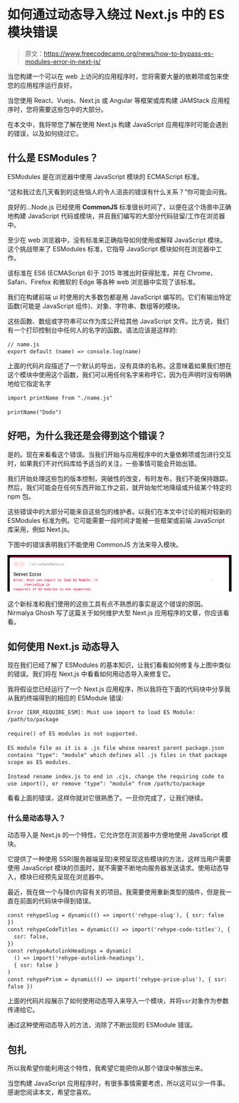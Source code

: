 # 如何通过动态导入绕过 Next.js 中的 ES 模块错误

> 原文：<https://www.freecodecamp.org/news/how-to-bypass-es-modules-error-in-next-js/>

当您构建一个可以在 web 上访问的应用程序时，您将需要大量的依赖项或包来使您的应用程序运行良好。

当您使用 React、Vuejs、Next.js 或 Angular 等框架或库构建 JAMStack 应用程序时，您将需要这些包中的大部分。

在本文中，我将带您了解在使用 Next.js 构建 JavaScript 应用程序时可能会遇到的错误，以及如何绕过它。

## 什么是 ESModules？

ESModules 是在浏览器中使用 JavaScript 模块的 ECMAScript 标准。

“这和我过去几天看到的这些恼人的令人沮丧的错误有什么关系？”你可能会问我。

良好的...Node.js 已经使用 **CommonJS** 标准很长时间了，以便在这个场景中正确地构建 JavaScript 代码或模块，并且我们编写的大部分代码驻留/工作在浏览器中。

至少在 web 浏览器中，没有标准来正确指导如何使用或解释 JavaScript 模块。这个挑战带来了 ESModules 标准，它指导 JavaScript 模块如何在浏览器中工作。

该标准在 ES6 (ECMAScript 6)于 2015 年推出时获得批准，并在 Chrome、Safari、Firefox 和微软的 Edge 等各种 web 浏览器中实现了该标准。

我们在构建前端 ui 时使用的大多数包都是用 JavaScript 编写的。它们有输出特定函数(可能是 JavaScript 组件)、对象、字符串、数组等的模块。

这些函数、数组或字符串可以作为库公开给其他 JavaScript 文件。比方说，我们有一个打印控制台中任何人的名字的函数。语法应该是这样的:

```
// name.js
export default (name) => console.log(name) 
```

上面的代码片段描述了一个默认的导出，没有具体的名称。这意味着如果我们想在这个模块中使用这个函数，我们可以用任何名字来称呼它，因为在声明时没有明确地给它指定名字

```
import printName from "./name.js"

printName("Dodo") 
```

## 好吧，为什么我还是会得到这个错误？

是的。现在来看看这个错误。当我们开始与应用程序中的大量依赖项或包进行交互时，如果我们不对代码库给予适当的关注，一些事情可能会开始出错。

我们开始处理这些包的版本控制，突破性的改变，有时发布，我们不能保持跟踪。然后，我们可能会在任何东西开始工作之前，就开始匆忙地降级或升级某个特定的 npm 包。

这些错误中的大部分可能来自这些包的维护者。以我们在本文中讨论的相对较新的 ESModules 标准为例。它可能需要一段时间才能被一些框架或前端 JavaScript 库采用，例如 Next.js。

下图中的错误表明我们不能使用 CommonJS 方法来导入模块。

![serialize-1](img/440ca5987a2f0522831cad52328cafc4.png)

这个新标准和我们使用的这些工具有点不熟悉的事实是这个错误的原因。Nirmalya Ghosh 写了这篇关于如何维护大型 Next.js 应用程序的文章，你应该看看。

## 如何使用 Next.js 动态导入

现在我们已经了解了 ESModules 的基本知识，让我们看看如何修复与上图中类似的错误。我们将在 Next.js 中看看如何用动态导入来修复它。

我将假设您已经运行了一个 Next.js 应用程序，所以我将在下面的代码块中分享我从我的终端得到的相应的 ESModule 错误:

```
Error [ERR_REQUIRE_ESM]: Must use import to load ES Module: /path/to/package

require() of ES modules is not supported. 

ES module file as it is a .js file whose nearest parent package.json contains "type": "module" which defines all .js files in that package scope as ES modules.

Instead rename index.js to end in .cjs, change the requiring code to use import(), or remove "type": "module" from /path/to/package 
```

看看上面的错误，这样你就对它很熟悉了。一旦你完成了，让我们继续。

### 什么是动态导入？

动态导入是 Next.js 的一个特性，它允许您在浏览器中方便地使用 JavaScript 模块。

它提供了一种使用 SSR(服务器端呈现)来预呈现这些模块的方法，这样当用户需要使用 JavaScript 模块的页面时，就不需要不断地向服务器发送请求。使用动态导入，模块已经预先呈现在浏览器中。

最近，我在做一个与降价内容有关的项目。我需要使用重新类型的插件，但是我一直在前面的代码块中得到错误。

```
const rehypeSlug = dynamic(() => import('rehype-slug'), { ssr: false })
const rehypeCodeTitles = dynamic(() => import('rehype-code-titles'), {
  ssr: false,
})
const rehypeAutolinkHeadings = dynamic(
  () => import('rehype-autolink-headings'),
  { ssr: false }
)
const rehypePrism = dynamic(() => import('rehype-prism-plus'), { ssr: false }) 
```

上面的代码片段展示了如何使用动态导入来导入一个模块，并将`ssr`对象作为参数传递给它。

通过这种使用动态导入的方法，消除了不断出现的 ESModule 错误。

## 包扎

所以我希望你能利用这个特性，我希望它能把你从那个错误中解放出来。

当您构建 JavaScript 应用程序时，有很多事情需要考虑，所以这可以少一件事。感谢您阅读本文，希望您喜欢。